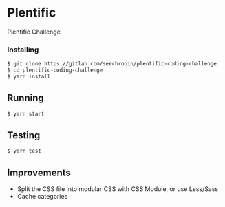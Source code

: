 # Plentific

Plentific Challenge

### Installing

```sh
$ git clone https://gitlab.com/seechrobin/plentific-coding-challenge
$ cd plentific-coding-challenge
$ yarn install
```

## Running

```sh
$ yarn start
```

## Testing

```sh
$ yarn test
```

## Improvements

- Split the CSS file into modular CSS with CSS Module, or use Less/Sass
- Cache categories
